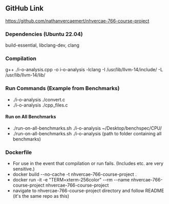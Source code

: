 ## GitHub Link
https://github.com/nathanvercaemert/nhvercae-766-course-project

### Dependencies (Ubuntu 22.04)
build-essential, libclang-dev, clang

### Compilation
g++ ./i-o-analysis.cpp -o i-o-analysis -lclang -I /usr/lib/llvm-14/include/ -L /usr/lib/llvm-14/lib/

### Run Commands (Example from Benchmarks)
- ./i-o-analysis ./convert.c
- ./i-o-analysis ./cpp_files.c

#### Run on All Benchmarks
- ./run-on-all-benchmarks.sh ./i-o-analysis ~/Desktop/benchspec/CPU/
- ./run-on-all-benchmarks.sh ./i-o-analysis (path to folder containing all benchmarks)

### Dockerfile
- For use in the event that compilation or run fails. (Includes etc. are very sensitive.)
- docker build --no-cache -t nhvercae-766-course-project .
- docker run -it -e "TERM=xterm-256color" --rm --name nhvercae-766-course-project nhvercae-766-course-project
- navigate to nhvercae-766-course-project directory and follow README (it's the same repo as this)
